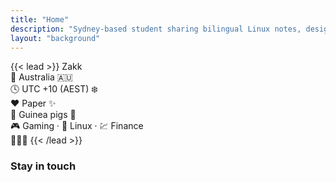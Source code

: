```yaml
---
title: "Home"
description: "Sydney-based student sharing bilingual Linux notes, design play, and long-distance life snapshots."
layout: "background"
---
```


{{< lead >}}
Zakk<br>
📍 Australia 🇦🇺<br>
🕓 UTC +10 (AEST) ❄️<br>
❤️ Paper ✨<br>
🐹 Guinea pigs 🥔<br>
🎮 Gaming · 🐧 Linux · 💹 Finance<br>
🩷💛🩵
{{< /lead >}}
### Stay in touch


